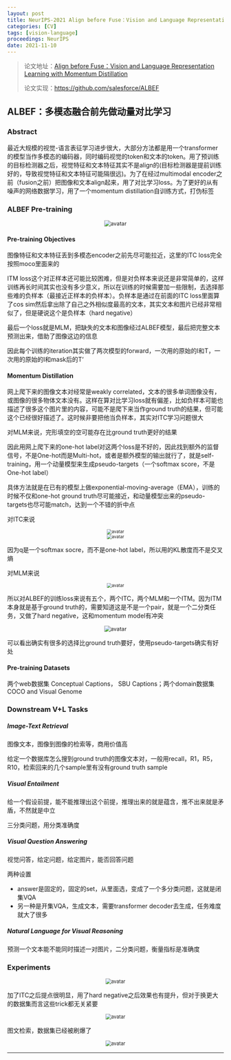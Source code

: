 ```yaml
---
layout: post
title: NeurIPS-2021 Align before Fuse：Vision and Language Representation Learning with Momentum Distillation
categories: [CV]
tags: [vision-language]
proceedings: NeurIPS
date: 2021-11-10
---
```


> 论文地址：[Align before Fuse：Vision and Language Representation Learning with Momentum Distillation](https://openreview.net/forum?id=OJLaKwiXSbx)
>
> 论文实现：<https://github.com/salesforce/ALBEF>

## ALBEF：多模态融合前先做动量对比学习

### Abstract

最近大规模的视觉-语言表征学习进步很大，大部分方法都是用一个transformer的模型当作多模态的编码器，同时编码视觉的token和文本的token。用了预训练的目标检测器之后，视觉特征和文本特征其实不是align的(目标检测器是提前训练好的，导致视觉特征和文本特征可能隔很远)。为了在经过multimodal encoder之前（fusion之前）把图像和文本align起来，用了对比学习loss。为了更好的从有噪声的网络数据学习，用了一个momentum distillation自训练方式，打伪标签

### ALBEF Pre-training

<div align="center" style="float:center"><img src="https://blog-img-1259433191.cos.ap-shanghai.myqcloud.com/ALBEF/fig1.png" alt="avatar" style="zoom:90%;" /></div>

#### Pre-training Objectives

图像特征和文本特征丢到多模态encoder之前先尽可能拉近，这里的ITC loss完全按照moco里面来的

ITM loss这个对正样本还可能比较困难，但是对负样本来说还是非常简单的，这样训练再长时间其实也没有多少意义，所以在训练的时候需要加一些限制，去选择那些难的负样本（最接近正样本的负样本）。负样本是通过在前面的ITC loss里面算了cos sim然后拿出除了自己之外相似度最高的文本，其实文本和图片已经非常相似了，但是硬说这个是负样本（hard negative）

最后一个loss就是MLM，把缺失的文本和图像经过ALBEF模型，最后把完整文本预测出来，借助了图像这边的信息

因此每个训练的iteration其实做了两次模型的forward，一次用的原始的I和T，一次用的原始的I和mask后的T‘

#### Momentum Distillation

网上爬下来的图像文本对经常是weakly correlated，文本的很多单词图像没有，或图像的很多物体文本没有。这样在算对比学习loss就有偏差，比如负样本可能也描述了很多这个图片里的内容，可能不是爬下来当作ground truth的结果，但可能这个已经很好描述了。这时候非要把他当负样本，其实对ITC学习问题很大

对MLM来说，完形填空的空可能存在比ground truth更好的结果

因此用网上爬下来的one-hot label对这两个loss是不好的，因此找到额外的监督信号，不是One-hot而是Multi-hot，或者是额外模型的输出就行了，就是self-training，用一个动量模型来生成pseudo-targets（一个softmax score，不是One-hot label）

具体方法就是在已有的模型上做exponential-moving-average（EMA），训练的时候不仅和one-hot ground truth尽可能接近，和动量模型出来的pseudo-targets也尽可能match，达到一个不错的折中点

对ITC来说

<div align="center" style="float:center"><img src="https://blog-img-1259433191.cos.ap-shanghai.myqcloud.com/ALBEF/frm1.png" alt="avatar" style="zoom:70%;" /></div>

<div align="center" style="float:center"><img src="https://blog-img-1259433191.cos.ap-shanghai.myqcloud.com/ALBEF/frm6.png" alt="avatar" style="zoom:70%;" /></div>

因为q是一个softmax socre，而不是one-hot label，所以用的KL散度而不是交叉熵

对MLM来说

<div align="center" style="float:center"><img src="https://blog-img-1259433191.cos.ap-shanghai.myqcloud.com/ALBEF/frm7.png" alt="avatar" style="zoom:70%;" /></div>

所以对ALBEF的训练loss来说有五个，两个ITC，两个MLM和一个ITM。因为ITM本身就是基于ground truth的，需要知道这是不是一个pair，就是一个二分类任务，又做了hard negative，这和momentum model有冲突

<div align="center" style="float:center"><img src="https://blog-img-1259433191.cos.ap-shanghai.myqcloud.com/ALBEF/fig2.png" alt="avatar" style="zoom:90%;" /></div>

可以看出确实有很多的选择比ground truth要好，使用pseudo-targets确实有好处

#### Pre-training Datasets

两个web数据集 Conceptual Captions， SBU Captions；两个domain数据集 COCO and Visual Genome

### Downstream V+L Tasks

##### Image-Text Retrieval

图像文本，图像到图像的检索等，商用价值高

给定一个数据库怎么搜到ground truth的图像文本对，一般用recall，R1，R5，R10，检索回来的几个sample里有没有ground truth sample

##### Visual Entailment

给一个假设前提，能不能推理出这个前提，推理出来的就是蕴含，推不出来就是矛盾，不然就是中立

三分类问题，用分类准确度

##### Visual Question Answering

视觉问答，给定问题，给定图片，能否回答问题

两种设置

- answer是固定的，固定的set，从里面选，变成了一个多分类问题，这就是闭集VQA
- 另一种是开集VQA，生成文本，需要transformer decoder去生成，任务难度就大了很多

##### Natural Language for Visual Reasoning

预测一个文本能不能同时描述一对图片，二分类问题，衡量指标是准确度

### Experiments

<div align="center" style="float:center"><img src="https://blog-img-1259433191.cos.ap-shanghai.myqcloud.com/ALBEF/tab1.png" alt="avatar" style="zoom:80%;" /></div>

加了ITC之后提点很明显，用了hard negative之后效果也有提升，但对于换更大的数据集而言这些trick都无关紧要

<div align="center" style="float:center"><img src="https://blog-img-1259433191.cos.ap-shanghai.myqcloud.com/ALBEF/tab2-tab3.png" alt="avatar" style="zoom:80%;" /></div>

图文检索，数据集已经被刷爆了

<div align="center" style="float:center"><img src="https://blog-img-1259433191.cos.ap-shanghai.myqcloud.com/ALBEF/tab4.png" alt="avatar" style="zoom:80%;" /></div>

<HR align=left color=#987cb9 SIZE=1>